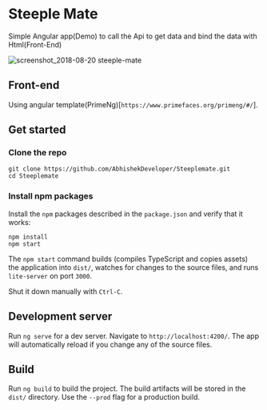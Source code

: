 # Steeple Mate
Simple Angular app(Demo) to call the Api to get data and bind the data with Html(Front-End)

![screenshot_2018-08-20 steeple-mate](https://user-images.githubusercontent.com/30656940/44339624-b5b39280-a49f-11e8-87dc-4e9677c6e5b4.png)
## Front-end
 Using angular template(PrimeNg)[`https://www.primefaces.org/primeng/#/`].
 
## Get started
### Clone the repo
```shell
git clone https://github.com/AbhishekDeveloper/Steeplemate.git
cd Steeplemate
```
### Install npm packages
Install the `npm` packages described in the `package.json` and verify that it works:

```shell
npm install
npm start
```
The `npm start` command builds (compiles TypeScript and copies assets) the application into `dist/`, watches for changes to the source files, and runs `lite-server` on port `3000`.

Shut it down manually with `Ctrl-C`.
## Development server

Run `ng serve` for a dev server. Navigate to `http://localhost:4200/`. The app will automatically reload if you change any of the source files.




## Build

Run `ng build` to build the project. The build artifacts will be stored in the `dist/` directory. Use the `--prod` flag for a production build.

